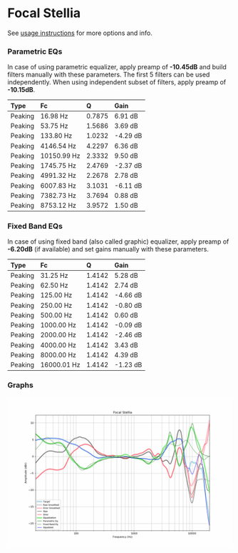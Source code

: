 # Focal Stellia
See [usage instructions](https://github.com/jaakkopasanen/AutoEq#usage) for more options and info.

### Parametric EQs
In case of using parametric equalizer, apply preamp of **-10.45dB** and build filters manually
with these parameters. The first 5 filters can be used independently.
When using independent subset of filters, apply preamp of **-10.15dB**.

| Type    | Fc          |      Q | Gain     |
|:--------|:------------|:-------|:---------|
| Peaking | 16.98 Hz    | 0.7875 | 6.91 dB  |
| Peaking | 53.75 Hz    | 1.5686 | 3.69 dB  |
| Peaking | 133.80 Hz   | 1.0232 | -4.29 dB |
| Peaking | 4146.54 Hz  | 4.2297 | 6.36 dB  |
| Peaking | 10150.99 Hz | 2.3332 | 9.50 dB  |
| Peaking | 1745.75 Hz  | 2.4769 | -2.37 dB |
| Peaking | 4991.32 Hz  | 2.2678 | 2.78 dB  |
| Peaking | 6007.83 Hz  | 3.1031 | -6.11 dB |
| Peaking | 7382.73 Hz  | 3.7694 | 0.88 dB  |
| Peaking | 8753.12 Hz  | 3.9572 | 1.50 dB  |

### Fixed Band EQs
In case of using fixed band (also called graphic) equalizer, apply preamp of **-6.20dB**
(if available) and set gains manually with these parameters.

| Type    | Fc          |      Q | Gain     |
|:--------|:------------|:-------|:---------|
| Peaking | 31.25 Hz    | 1.4142 | 5.28 dB  |
| Peaking | 62.50 Hz    | 1.4142 | 2.74 dB  |
| Peaking | 125.00 Hz   | 1.4142 | -4.66 dB |
| Peaking | 250.00 Hz   | 1.4142 | -0.80 dB |
| Peaking | 500.00 Hz   | 1.4142 | 0.60 dB  |
| Peaking | 1000.00 Hz  | 1.4142 | -0.09 dB |
| Peaking | 2000.00 Hz  | 1.4142 | -2.46 dB |
| Peaking | 4000.00 Hz  | 1.4142 | 3.43 dB  |
| Peaking | 8000.00 Hz  | 1.4142 | 4.39 dB  |
| Peaking | 16000.01 Hz | 1.4142 | -1.23 dB |

### Graphs
![](./Focal%20Stellia.png)